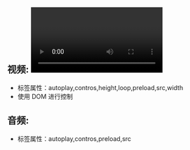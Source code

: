 视频:
<video>
------
* 标签属性：autoplay,contros,height,loop,preload,src,width
* 使用 DOM 进行控制

音频:
<audio>
------
* 标签属性：autoplay,contros,preload,src

